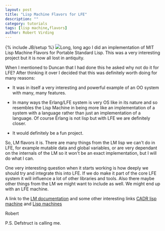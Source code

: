 ```yaml
---
layout: post
title: "Lisp Machine Flavors for LFE"
description: ""
category: tutorials
tags: [lisp machine,flavors]
author: Robert Virding
---
```

{% include JB/setup %}
<a href="{{ site.base_url }}/assets/images/posts/lm_logo.png"><img class="right tiny" src="{{ site.base_url }}/assets/images/posts/lm_logo.png" /></a>Long, long ago I did an implementation of MIT Lisp Machine Flavors for Portable Standard Lisp. This was a very interesting project but it is now all lost in antiquity.

When I mentioned to Duncan that I had done this he asked why not do it for LFE? After thinking it over I decided that this was definitely worth doing for many reasons:

* It was in itself a very interesting and powerful example of an OO
  system with many, many features.

* In many ways the Erlang/LFE system is very OS like in its nature and
  so resembles the Lisp Machine in being more like an implementation
  of a system with a language rather than just an implementation of a
  language. Of course Erlang is not lisp but with LFE we are
  definitely closer.

* It would definitely be a fun project.

So, LM flavors it is. There are many things from the LM lisp we can't
do in LFE, for example mutable data and global variables, or are very
dependant on the internals of the LM so it won't be an exact
implementation, but I will do what I can.

One very interesting question when it starts working is how deeply we
should try and integrate this into LFE. If we do make it part of the
core LFE system it will influence a lot of other libraries and
tools. Also there maybe other things from the LM we might want to
include as well. We might end up with an LFE machine.

A link to the [LM documentation](http://www.bitsavers.org/pdf/mit/cadr/chinual_6thEd_Jan84/) and some other interesting links [CADR lisp machine](http://www.unlambda.com/cadr/index.html) and [Lisp machines](http://c2.com/cgi/wiki?LispMachine)

Robert

P.S. Defstruct is calling me.
